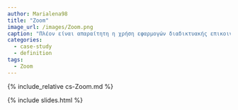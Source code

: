 ```yaml
---
author: Marialena98
title: "Zoom"
image_url: /images/Zoom.png
caption: "Πλέον είναι απαραίτητη η χρήση εφαρμογών διαδικτυακής επικοινωνίας με σκοπό την επίτευξη κοινωνικών σχέσεων, εκπαίδευσης, εργασίας"
categories:
  - case-study
  - definition
tags:
  - Zoom
---
```


{% include_relative cs-Zoom.md %}

{% include slides.html %}

